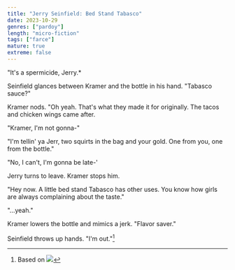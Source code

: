 ```yaml
---
title: "Jerry Seinfield: Bed Stand Tabasco"
date: 2023-10-29
genres: ["pardoy"]
length: "micro-fiction"
tags: ["farce"]
mature: true
extreme: false
---
```

"It's a spermicide, Jerry.*

Seinfield glances between Kramer and the bottle in his hand. "Tabasco sauce?"

Kramer nods. "Oh yeah. That's what they made it for originally. The tacos and chicken wings came after. 

"Kramer, I'm not gonna-"

"I'm tellin' ya Jerr, two squirts in the bag and your gold. One from you, one from the bottle."

"No, I can't, I'm gonna be late-'

Jerry turns to leave. Kramer stops him.

"Hey now. A little bed stand Tabasco has other uses. You know how girls are always complaining about the taste."

"...yeah."

Kramer lowers the bottle and mimics a jerk. "Flavor saver."

Seinfield throws up hands. "I'm out."[^1]

[^1]:Based on ![](/images/bed_stand_tabasco.jpeg)